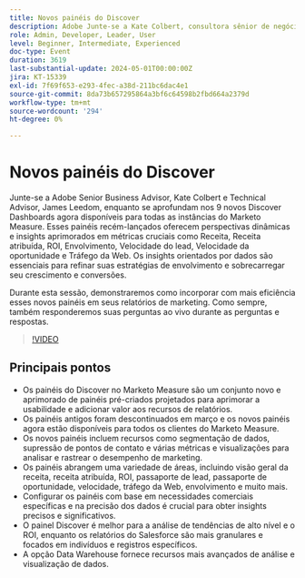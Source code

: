 ```yaml
---
title: Novos painéis do Discover
description: Adobe Junte-se a Kate Colbert, consultora sênior de negócios, e a James Leedom, assessora técnica, enquanto exploram os 9 novos painéis do Discover no Marketo Measure, oferecendo insights dinâmicos sobre métricas como Receita, ROI, Envolvimento e Velocidade líder, com uma demonstração em tempo real e uma sessão de perguntas e respostas.
role: Admin, Developer, Leader, User
level: Beginner, Intermediate, Experienced
doc-type: Event
duration: 3619
last-substantial-update: 2024-05-01T00:00:00Z
jira: KT-15339
exl-id: 7f69f653-e293-4fec-a38d-211bc6dac4e1
source-git-commit: 8da73b657295864a3bf6c64598b2fbd664a2379d
workflow-type: tm+mt
source-wordcount: '294'
ht-degree: 0%

---
```


# Novos painéis do Discover

Junte-se a Adobe Senior Business Advisor, Kate Colbert e Technical Advisor, James Leedom, enquanto se aprofundam nos 9 novos Discover Dashboards agora disponíveis para todas as instâncias do Marketo Measure. Esses painéis recém-lançados oferecem perspectivas dinâmicas e insights aprimorados em métricas cruciais como Receita, Receita atribuída, ROI, Envolvimento, Velocidade do lead, Velocidade da oportunidade e Tráfego da Web. Os insights orientados por dados são essenciais para refinar suas estratégias de envolvimento e sobrecarregar seu crescimento e conversões.

Durante esta sessão, demonstraremos como incorporar com mais eficiência esses novos painéis em seus relatórios de marketing. Como sempre, também responderemos suas perguntas ao vivo durante as perguntas e respostas.

>[!VIDEO](https://video.tv.adobe.com/v/3428405/?learn=on)

## Principais pontos

* Os painéis do Discover no Marketo Measure são um conjunto novo e aprimorado de painéis pré-criados projetados para aprimorar a usabilidade e adicionar valor aos recursos de relatórios.
* Os painéis antigos foram descontinuados em março e os novos painéis agora estão disponíveis para todos os clientes do Marketo Measure.
* Os novos painéis incluem recursos como segmentação de dados, supressão de pontos de contato e várias métricas e visualizações para analisar e rastrear o desempenho de marketing.
* Os painéis abrangem uma variedade de áreas, incluindo visão geral da receita, receita atribuída, ROI, passaporte de lead, passaporte de oportunidade, velocidade, tráfego da Web, envolvimento e muito mais.
* Configurar os painéis com base em necessidades comerciais específicas e na precisão dos dados é crucial para obter insights precisos e significativos.
* O painel Discover é melhor para a análise de tendências de alto nível e o ROI, enquanto os relatórios do Salesforce são mais granulares e focados em indivíduos e registros específicos.
* A opção Data Warehouse fornece recursos mais avançados de análise e visualização de dados.
